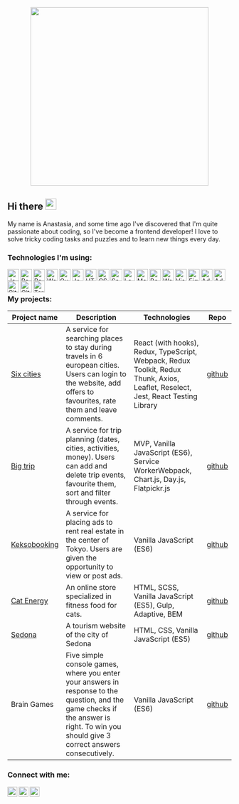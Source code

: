<p align="center">
    <img src="https://user-images.githubusercontent.com/60597097/115143514-7bd02b00-a050-11eb-8d38-b737718c04ae.jpg" width="400" />
</p>

## Hi there <img src="https://media.giphy.com/media/hvRJCLFzcasrR4ia7z/giphy.gif" width="25px">

My name is Anastasia, and some time ago I've discovered that I'm quite passionate about coding, so I've become a frontend developer! I love to solve tricky coding tasks and puzzles and to learn new things every day.

### Technologies I'm using:

<p>
  <img align="left" alt="JavaScript" width="26px" src="https://user-images.githubusercontent.com/60597097/115155172-59a5cf80-a087-11eb-9da2-9928689f056b.png" />
  <img align="left" alt="React" width="26px" src="https://user-images.githubusercontent.com/60597097/115155589-63c8cd80-a089-11eb-9991-cfbc9be06084.png" />
  <img align="left" alt="Redux" width="26px" src="https://user-images.githubusercontent.com/60597097/115155096-0469be00-a087-11eb-84b2-61c1b9911b0d.png" />
  <img align="left" alt="Webpack" width="26px" src="https://user-images.githubusercontent.com/60597097/115155057-ca002100-a086-11eb-90b4-764644e8951f.png" />
  <img align="left" alt="Gulp" width="26px" src="https://user-images.githubusercontent.com/60597097/115155747-e8b3e700-a089-11eb-9a8f-140fa727baa2.png" />
  <img align="left" alt="Jest" width="26px" src="https://user-images.githubusercontent.com/60597097/115155147-3ed35b00-a087-11eb-92c0-842c4f2f9791.png" />
  <img align="left" alt="HTML5" width="26px" src="https://user-images.githubusercontent.com/60597097/115154977-5fe77c00-a086-11eb-9962-60213a5b3105.png" />
  <img align="left" alt="CSS3" width="26px" src="https://user-images.githubusercontent.com/60597097/115155581-590e3880-a089-11eb-8c35-6444f3c7422c.png" />
  <img align="left" alt="Sass" width="26px" src="https://user-images.githubusercontent.com/60597097/115155078-e9974980-a086-11eb-9f2b-5499de501e3e.png" />
  <img align="left" alt="Less" width="26px" src="https://user-images.githubusercontent.com/60597097/115155122-1ea39c00-a087-11eb-9aed-f59733b40ff7.png" />
  <img align="left" alt="Markdown" width="26px" src="https://user-images.githubusercontent.com/60597097/115155532-16e4f700-a089-11eb-815b-2b329eedf25d.png" />
  <img align="left" alt="Bootstrap" width="26px" src="https://user-images.githubusercontent.com/60597097/115155568-472c9580-a089-11eb-8676-fa8221a8a960.png" />
  <img align="left" alt="WebStorm" width="26px" src="https://user-images.githubusercontent.com/60597097/115154954-39294580-a086-11eb-8b9b-64ff8773688f.png" />
  <img align="left" alt="Visual Studio Code" width="26px" src="https://user-images.githubusercontent.com/60597097/115154925-126b0f00-a086-11eb-8eec-306c71338b7b.png" />
  <img align="left" alt="Figma" width="26px" src="https://user-images.githubusercontent.com/60597097/115155637-94a90280-a089-11eb-9564-69624c3f0d4c.png" />
   <img align="left" alt="Adobe Lightroom" width="26px" src="https://user-images.githubusercontent.com/60597097/115155659-9d99d400-a089-11eb-9c42-cc407342757a.png" />
  <img align="left" alt="Adobe Photoshop" width="26px" src="https://user-images.githubusercontent.com/60597097/115155670-a7233c00-a089-11eb-926a-8dce33efd837.png" />
  <img align="left" alt="Git" width="26px" src="https://user-images.githubusercontent.com/60597097/115155728-db96f800-a089-11eb-8c78-37318d4d38ab.png" />
  <img align="left" alt="GitHub" width="26px" src="https://user-images.githubusercontent.com/60597097/115155723-d2a62680-a089-11eb-8c64-d218b679e254.png" />
  <img align="left" alt="Terminal" width="26px" src="https://user-images.githubusercontent.com/60597097/115425062-ef686880-a207-11eb-9a4a-1771e8817153.png" />
</p>


<br/><br/>

### My projects:

| Project name        | Description          | Technologies        |Repo        |
| ------------- | ------------- | ----- | ----- |
| [Six cities](https://six-cities-ana-izotova.vercel.app)| A service for searching places to stay during travels in 6 european cities. Users can login to the website, add offers to favourites, rate them and leave comments. | React (with hooks), Redux, TypeScript, Webpack, Redux Toolkit, Redux Thunk, Axios, Leaflet, Reselect, Jest, React Testing Library | [github](https://github.com/ana-izotova/1385139-six-cities-6)
| [Big trip](https://big-trip-ana-izotova.vercel.app)| A service for trip planning (dates, cities, activities, money). Users can add and delete trip events, favourite them, sort and filter through events. | MVP, Vanilla JavaScript (ES6), Service WorkerWebpack, Chart.js, Day.js, Flatpickr.js | [github](https://github.com/ana-izotova/1385139-big-trip-13)
| [Keksobooking](https://keksobooking-ana-izotova.vercel.app) | A service for placing ads to rent real estate in the center of Tokyo. Users are given the opportunity to view or post ads. | Vanilla JavaScript (ES6) | [github](https://github.com/ana-izotova/1385139-keksobooking-21)
| [Cat Energy](https://cat-energy-ana-izotova.vercel.app) | An online store specialized in fitness food for cats. | HTML, SCSS, Vanilla JavaScript (ES5), Gulp, Adaptive, BEM | [github](https://github.com/ana-izotova/1385139-cat-energy-20)
| [Sedona](https://sedona-ana-izotova.vercel.app) | A tourism website of the city of Sedona | HTML, CSS, Vanilla JavaScript (ES5) | [github](https://github.com/ana-izotova/1385139-sedona-28)
| Brain Games | Five simple console games, where you enter your answers in response to the question, and the game checks if the answer is right. To win you should give 3 correct answers consecutively. | Vanilla JavaScript (ES6) | [github](https://github.com/ana-izotova/frontend-project-lvl1)

### Connect with me:

[<img align="left" alt="anastasia's email | Email" width="22px" src="https://cdn.jsdelivr.net/npm/simple-icons@v3/icons/gmail.svg" />][gmail]
[<img align="left" alt="anastasia's facebook | Facebook" width="22px" src="https://user-images.githubusercontent.com/60597097/115196596-c4dbba00-a0f8-11eb-9643-ee35ce21898a.png" />][facebook]
[<img align="left" alt="anastasia's linkedin | LinkedIn" width="22px" src="https://cdn.jsdelivr.net/npm/simple-icons@v3/icons/linkedin.svg" />][linkedin]

[gmail]: mailto:ana.izotova@gmail.com
[facebook]: https://www.facebook.com/izotova.ana
[linkedin]: https://www.linkedin.com/in/anastasia-izotova/
